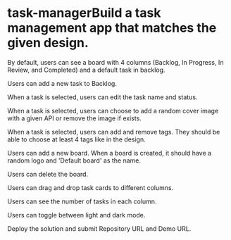 # task-managerBuild a task management app that matches the given design.

By default, users can see a board with 4 columns (Backlog, In Progress, In Review, and Completed) and a default task in backlog.

Users can add a new task to Backlog.

When a task is selected, users can edit the task name and status.

When a task is selected, users can choose to add a random cover image with a given API or remove the image if exists.

When a task is selected, users can add and remove tags. They should be able to choose at least 4 tags like in the design.

Users can add a new board. When a board is created, it should have a random logo and 'Default board' as the name.

Users can delete the board.

Users can drag and drop task cards to different columns.

Users can see the number of tasks in each column.

Users can toggle between light and dark mode.

Deploy the solution and submit Repository URL and Demo URL.
